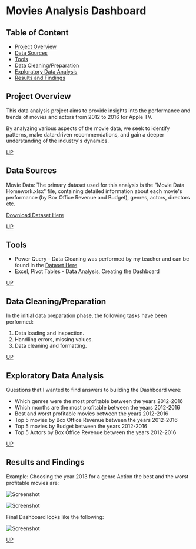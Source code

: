 # Movies Analysis Dashboard


## Table of Content

+ [Project Overview](#project-overview)
+ [Data Sources](#data-sources)
+ [Tools](#tools)
+ [Data Cleaning/Preparation](#data-cleaning/preparation)
+ [Exploratory Data Analysis](#exploratory-data-analysis)
+ [Results and Findings](#results-and-findings)

## Project Overview
This data analysis project aims to provide insights into the performance and trends of movies and actors from 2012 to 2016 for Apple TV. 

By analyzing various aspects of the movie data, we seek to identify patterns, make data-driven recommendations, and gain a deeper understanding of the industry's dynamics.

[UP](#movies-analysis-dashboard)

## Data Sources
Movie Data: 
The primary dataset used for this analysis is the "Movie Data Homework.xlsx" file, containing detailed information about each movie's performance (by Box Office Revenue and Budget), genres, actors, directors etc.

[Download Dataset Here](https://github.com/user-attachments/files/19286421/Movies.Data.Ready.for.Dashboard.xlsx)

[UP](#movies-analysis-dashboard)

## Tools

 - Power Query - Data Cleaning was performed by my teacher and can be found in the [Dataset Here](https://github.com/user-attachments/files/19286421/Movies.Data.Ready.for.Dashboard.xlsx)
 - Excel, Pivot Tables - Data Analysis, Creating the Dashboard

[UP](#movies-analysis-dashboard)

 ## Data Cleaning/Preparation
In the initial data preparation phase, the following tasks have been performed:
1. Data loading and inspection.
2. Handling errors, missing values.
3. Data cleaning and formatting.

[UP](#movies-analysis-dashboard)

## Exploratory Data Analysis
Questions that I wanted to find answers to building the Dashboard were:
- Which genres were the most profitable between the years 2012-2016
- Which months are the most profitable between the years 2012-2016
- Best and worst profitable movies between the years 2012-2016
- Top 5 movies by Box Office Revenue between the years 2012-2016
- Top 5 movies by Budget between the years 2012-2016
- Top 5 Actors by Box Office Revenue between the years 2012-2016

[UP](#movies-analysis-dashboard)

## Results and Findings

 Example: Choosing the year 2013 for a genre Action the best and the worst profitable movies are:
  
  ![Screenshot](https://github.com/user-attachments/assets/2a4a07d6-f74d-4fd5-9abb-6ebb8e335334)

  ![Screenshot](https://github.com/user-attachments/assets/b4f037a2-581e-47c3-9f23-18dbb7acb0b5)

Final Dashboard looks like the following:

![Screenshot](https://github.com/user-attachments/assets/da2d25f4-7d1b-403c-b026-3d2a3800c339)

[UP](#movies-analysis-dashboard)
